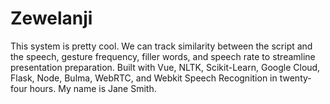 # Zewelanji

This system is pretty cool. We can track similarity between the script and the speech, gesture frequency, filler words, and speech rate to streamline presentation preparation. Built with Vue, NLTK, Scikit-Learn, Google Cloud, Flask, Node, Bulma, WebRTC, and Webkit Speech Recognition in twenty-four hours.  My name is Jane Smith.